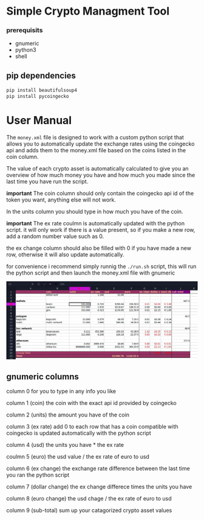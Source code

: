 # Simple Crypto Managment Tool
### prerequisits
 - gnumeric
 - python3
 - shell

## pip dependencies
```
pip install beautifulsoup4
pip install pycoingecko
 ```

# User Manual
The `money.xml` file is designed to work with a custom python script that allows you to automatically update the exchange rates using the coingecko api and adds them to the money.xml file based on the coins listed in the coin column.

The value of each crypto asset is automatically calculated to give you an overview of how much money you have and how much you made since the last time you have run the script.

**important**
The coin column should only contain the coingecko api id of the token you want, anything else will not work.

In the units column you should type in how much you have of the coin.

**important**
The ex rate coulmn is automatically updated with the python script. it will only work if there is a value present, so if you make a new row, add a random number value such as 0.

the ex change column should also be filled with 0 if you have made a new row, otherwise it will also update automatically.

for convenience i recommend simply runnig the `./run.sh` script, this will run the python script and then launch the money.xml file with gnumeric

![screenshot](screen.jpg)

## gnumeric columns
column 0
for you to type in any info you like

column 1 (coin)
the coin with the exact api id provided by coingecko

column 2 (units)
the amount you have of the coin

column 3 (ex rate)
add 0 to each row that has a coin compatible with coingecko
is updated automatically with the python script

column 4 (usd)
the units you have * the ex rate

coulmn 5 (euro)
the usd value / the ex rate of euro to usd

column 6 (ex change)
the exchange rate difference between the last time you ran the python script

column 7 (dollar change)
the ex change differece times the units you have

column 8 (euro change)
the usd chage / the ex rate of euro to usd

column 9 (sub-total)
sum up your catagorized crypto asset values




